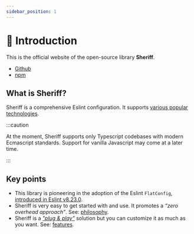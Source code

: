 ```yaml
---
sidebar_position: 1
---
```


# 🥳 Introduction

This is the official website of the open-source library **Sheriff**.

- [Github](https://github.com/AndreaPontrandolfo/sheriff)
- [npm](https://www.npmjs.com/package/eslint-config-sheriff)

## What is Sheriff?

Sheriff is a comprehensive Eslint configuration. It supports [various popular technologies](#techs).

:::caution

At the moment, Sheriff supports only Typescript codebases with modern Ecmascript standards. Support for vanilla Javascript may come at a later time.

:::

## Key points

- This library is pioneering in the adoption of the Eslint `FlatConfig`, [introduced in Eslint v8.23.0](https://eslint.org/blog/2022/08/eslint-v8.23.0-released/).
- Sheriff is very easy to get started with and use. It promotes a _“zero overhead approach”_. See: [philosophy](#philosophy).
- Sheriff is a [_"plug & play"_](#automatic-setup) solution but you can customize it as much as you want. See: [features](#features).

